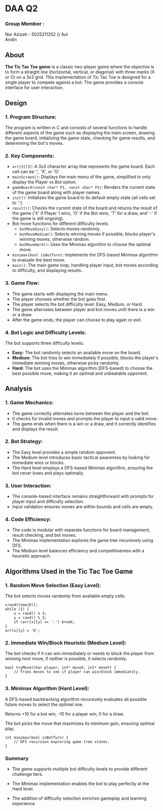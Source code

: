 # DAA Q2

### Group Member :
Nur Azizah - 5025211252 ()
Aul  
Andin

## About

**The Tic Tac Toe game** is a classic two-player game where the objective is to form a straight line (horizontal, vertical, or diagonal) with three marks (X or O) on a 3x3 grid. This implementation of Tic Tac Toe is designed for a single player to compete against a bot. The game provides a console interface for user interaction.

## Design

### 1. Program Structure:

The program is written in C and consists of several functions to handle different aspects of the game such as displaying the main screen, drawing the game board, initializing the game state, checking for game results, and determining the bot's moves.

### 2. Key Components:

- `arr[3][3]`: A 3x3 character array that represents the game board. Each cell can be '.', 'X', or 'O'.
- `mainScreen()`: Displays the main menu of the game, simplified to only display the Player vs Bot option.
- `gameBoard(const char* P1, const char* P2)`: Renders the current state of the game board along with player names.
- `init()`: Initializes the game board to its default empty state (all cells set to '.').
- `result()`: Checks the current state of the board and returns the result of the game ('X' if Player 1 wins, 'O' if the Bot wins, 'T' for a draw, and '-' if the game is still ongoing).
- Bot move functions for different difficulty levels:
  - `botMoveEasy()`: Selects moves randomly.
  - `botMoveMedium()`: Selects winning moves if possible, blocks player's winning moves, otherwise random.
  - `botMoveHard()`: Uses the Minimax algorithm to choose the optimal move.
- `minimax(bool isBotTurn)`: Implements the DFS-based Minimax algorithm to evaluate the best move.
- `main()`: The main game loop, handling player input, bot moves according to difficulty, and displaying results.

### 3. Game Flow:

- The game starts with displaying the main menu.
- The player chooses whether the bot goes first.
- The player selects the bot difficulty level: Easy, Medium, or Hard.
- The game alternates between player and bot moves until there is a win or a draw.
- After the game ends, the player can choose to play again or exit.

### 4. Bot Logic and Difficulty Levels:

The bot supports three difficulty levels:

- **Easy:** The bot randomly selects an available move on the board.
- **Medium:** The bot tries to win immediately if possible, blocks the player's immediate winning moves, otherwise picks randomly.
- **Hard:** The bot uses the Minimax algorithm (DFS-based) to choose the best possible move, making it an optimal and unbeatable opponent.

## Analysis

### 1. Game Mechanics:

- The game correctly alternates turns between the player and the bot.
- It checks for invalid moves and prompts the player to input a valid move.
- The game ends when there is a win or a draw, and it correctly identifies and displays the result.

### 2. Bot Strategy:

- The Easy level provides a simple random opponent.
- The Medium level introduces basic tactical awareness by looking for immediate wins or blocks.
- The Hard level employs a DFS-based Minimax algorithm, ensuring the bot never loses and plays optimally.

### 3. User Interaction:

- The console-based interface remains straightforward with prompts for player input and difficulty selection.
- Input validation ensures moves are within bounds and cells are empty.

### 4. Code Efficiency:

- The code is modular with separate functions for board management, result checking, and bot moves.
- The Minimax implementation explores the game tree recursively using DFS.
- The Medium level balances efficiency and competitiveness with a heuristic approach.

## Algorithms Used in the Tic Tac Toe Game

### 1. Random Move Selection (Easy Level):

The bot selects moves randomly from available empty cells.

```
srand(time(0));
while (1) {
    x = rand() % 3;
    y = rand() % 3;
    if (arr[x][y] == '.') break;
}
arr[x][y] = 'O';
```

### 2. Immediate Win/Block Heuristic (Medium Level):
The bot checks if it can win immediately or needs to block the player from winning next move; if neither is possible, it selects randomly.

```
bool tryMove(char player, int* moveX, int* moveY) {
    // Tries moves to see if player can win/block immediately.
}
```

### 3. Minimax Algorithm (Hard Level):
A DFS-based backtracking algorithm recursively evaluates all possible future moves to select the optimal one.

Returns +10 for a bot win, -10 for a player win, 0 for a draw.

The bot picks the move that maximizes its minimum gain, ensuring optimal play.

```
int minimax(bool isBotTurn) {
    // DFS recursion exploring game tree states.
}
```

### Summary
- The game supports multiple bot difficulty levels to provide different challenge tiers.

- The Minimax implementation enables the bot to play perfectly at the Hard level.

- The addition of difficulty selection enriches gameplay and learning experience.